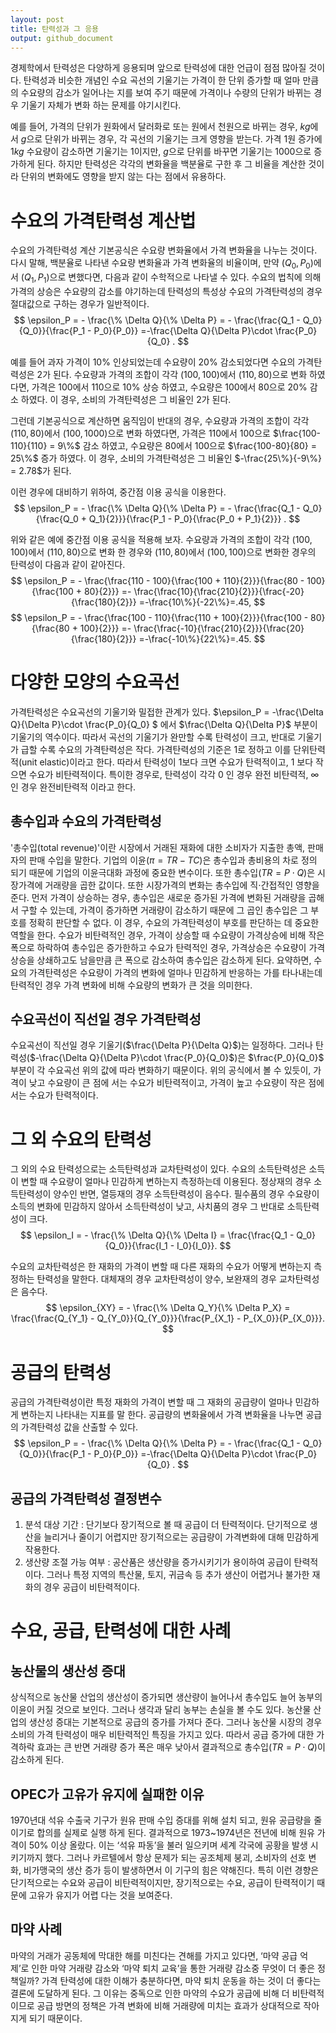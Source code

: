 ```yaml
---
layout: post
title: 탄력성과 그 응용
output: github_document
---
```


경제학에서 탄력성은 다양하게 응용되며 앞으로 탄력성에 대한 언급이 점점 많아질 것이다. 탄력성과 비슷한 개념인 수요 곡선의 기울기는 가격이 한 단위 증가할 때 얼마 만큼의 수요량의 감소가 일어나는 지를 보여 주기 때문에 가격이나 수량의 단위가 바뀌는 경우 기울기 자체가 변화 하는 문제를 야기시킨다.

예를 들어, 가격의 단위가 원화에서 달러화로 또는 원에서 천원으로 바뀌는 경우, $kg$에서 $g$으로 단위가 바뀌는 경우, 각 곡선의 기울기는 크게 영향을 받는다. 가격 $1$원 증가에 $1kg$ 수요량이 감소하면 기울기는 $1$이지만, $g$으로 단위를 바꾸면 기울기는 $1000$으로 증가하게 된다.  하지만 탄력성은 각각의 변화율을 백분율로 구한 후 그 비율을 계산한 것이라 단위의 변화에도 영향을 받지 않는 다는 점에서 유용하다.

# 수요의 가격탄력성 계산법

수요의 가격탄력성 계산 기본공식은 수요량 변화율에서 가격 변화율을 나누는 것이다. 다시 말해, 백분율로 나타낸 수요량 변화율과 가격 변화율의 비율이며, 만약 $(Q_0 , P_0)$에서 $(Q_1 , P_1)$으로 변했다면, 다음과 같이 수학적으로 나타낼 수 있다. 수요의 법칙에 의해 가격의 상승은 수요량의 감소를 야기하는데 탄력성의 특성상 수요의 가격탄력성의 경우 절대값으로 구하는 경우가 일반적이다.
$$
\epsilon_P = - \frac{\% \Delta Q}{\% \Delta P}
= - \frac{\frac{Q_1 - Q_0}{Q_0}}{\frac{P_1 - P_0}{P_0}}
=-\frac{\Delta Q}{\Delta P}\cdot \frac{P_0}{Q_0}	.
$$

예를 들어 과자 가격이 $10\%$ 인상되었는데 수요량이 $20\%$ 감소되었다면 수요의 가격탄력성은 $2$가 된다. 수요량과 가격의 조합이 각각 $(100,100)$에서 $(110, 80)$으로 변화 하였다면, 가격은 $100$에서 $110$으로 $10\%$ 상승 하였고, 수요량은 $100$에서 $80$으로 $20\%$ 감소 하였다. 이 경우, 소비의 가격탄력성은 그 비율인 $2$가 된다.

그런데 기본공식으로 계산하면 움직임이 반대의 경우, 수요량과 가격의 조합이 각각 $(110,80)$에서 $(100, 1000)$으로 변화 하였다면, 가격은 $110$에서 $100$으로 $\frac{100-110}{110} = 9\%$ 감소 하였고, 수요량은 $80$에서 $100$으로 $\frac{100-80}{80} = 25\%$ 증가 하였다. 이 경우, 소비의 가격탄력성은 그 비율인 $-\frac{25\%}{-9\%} = 2.78$가 된다.

이런 경우에 대비하기 위하여, 중간점 이용 공식을 이용한다.
$$
\epsilon_P = - \frac{\% \Delta Q}{\% \Delta P}
= - \frac{\frac{Q_1 - Q_0}{\frac{Q_0 + Q_1}{2}}}{\frac{P_1 - P_0}{\frac{P_0 + P_1}{2}}}	.
$$

위와 같은 예에 중간점 이용 공식을 적용해 보자. 수요량과 가격의 조합이 각각 $(100,100)$에서 $(110, 80)$으로 변화 한 경우와 $(110, 80)$에서 $(100,100)$으로 변화한 경우의 탄력성이 다음과 같이 같아진다.
$$
\epsilon_P = - \frac{\frac{110 - 100}{\frac{100 + 110}{2}}}{\frac{80 - 100}{\frac{100 + 80}{2}}}
=- \frac{\frac{10}{\frac{210}{2}}}{\frac{-20}{\frac{180}{2}}}
=-\frac{10\%}{-22\%}=.45,
$$
$$
\epsilon_P =	 - \frac{\frac{100 - 110}{\frac{110 + 100}{2}}}{\frac{100 - 80}{\frac{80 + 100}{2}}}
=- \frac{\frac{-10}{\frac{210}{2}}}{\frac{20}{\frac{180}{2}}}
=-\frac{-10\%}{22\%}=.45.
$$

# 다양한 모양의 수요곡선
가격탄력성은 수요곡선의 기울기와 밀접한 관계가 있다.
$\epsilon_P =
-\frac{\Delta Q}{\Delta P}\cdot \frac{P_0}{Q_0}	$ 에서 $\frac{\Delta Q}{\Delta P}$ 부분이 기울기의 역수이다. 따라서 곡선의 기울기가 완만할 수록 탄력성이 크고, 반대로 기울기가 급할 수록 수요의 가격탄력성은 작다. 가격탄력성의 기준은 $1$로 정하고 이를 단위탄력적(unit elastic)이라고 한다. 따라서 탄력성이 $1$보다 크면 수요가 탄력적이고, $1$ 보다 작으면 수요가 비탄력적이다. 특이한 경우로, 탄력성이 각각 $0$ 인 경우 완전 비탄력적, $\infty$인 경우 완전비탄력적 이라고 한다.

## 총수입과 수요의 가격탄력성
'총수입(total revenue)'이란 시장에서 거래된 재화에 대한 소비자가 지출한 총액, 판매자의 판매 수입을 말한다. 기업의 이윤($\pi = TR -TC$)은 총수입과 총비용의 차로 정의 되기 때문에 기업의 이윤극대화 과정에 중요한 변수이다. 또한 총수입($TR=P \cdot Q$)은 시장가격에 거래량을 곱한 값이다. 또한 시장가격의 변화는 총수입에 직$\cdot$간접적인 영향을 준다. 먼저 가격이 상승하는 경우, 총수입은 새로운 증가된 가격에 변화된 거래량을 곱해서 구할 수 있는데, 가격이 증가하면 거래량이 감소하기 때문에 그 곱인 총수입은 그 부호를 정확히 판단할 수 없다. 이 경우, 수요의 가격탄력성이 부호를 판단하는 데 중요한 역할을 한다. 수요가 비탄력적인 경우, 가격이 상승할 때 수요량이 가격상승에 비해 작은 폭으로 하락하여 총수입은 증가한하고 수요가 탄력적인 경우, 가격상승은 수요량이 가격상승을 상쇄하고도 남을만큼 큰 폭으로 감소하여 총수입은 감소하게 된다. 요약하면, 수요의 가격탄력성은 수요량이 가격의 변화에 얼마나 민감하게 반응하는 가를 타나내는데 탄력적인 경우 가격 변화에 비해 수요량의 변화가 큰 것을 의미한다.

## 수요곡선이 직선일 경우 가격탄력성
수요곡선이 직선일 경우 기울기($\frac{\Delta P}{\Delta Q}$)는 일정하다. 그러나 탄력성($-\frac{\Delta Q}{\Delta P}\cdot \frac{P_0}{Q_0}$)은 $\frac{P_0}{Q_0}$ 부분이 각 수요곡선 위의 값에 따라 변화하기 때문이다. 위의 공식에서 볼 수 있듯이, 가격이 낮고 수요량이 큰 점에 서는 수요가 비탄력적이고, 가격이 높고 수요량이 작은 점에서는 수요가 탄력적이다.

# 그 외 수요의 탄력성
그 외의 수요 탄력성으로는 소득탄력성과 교차탄력성이 있다. 수요의 소득탄력성은 소득이 변할 때 수요량이 얼마나 민감하게 변하는지 측정하는데 이용된다. 정상재의 경우 소득탄력성이 양수인 반면, 열등재의 경우 소득탄력성이 음수다. 필수품의 경우 수요량이 소득의 변화에 민감하지 않아서 소득탄력성이 낮고, 사치품의 경우 그 반대로 소득탄력성이 크다.
$$
\epsilon_I = - \frac{\% \Delta Q}{\% \Delta I}
= \frac{\frac{Q_1 - Q_0}{Q_0}}{\frac{I_1 - I_0}{I_0}}.
$$

수요의 교차탄력성은 한 재화의 가격이 변할 때 다른 재화의 수요가 어떻게 변하는지 측정하는 탄력성을 말한다. 대체재의 경우 교차탄력성이 양수, 보완재의 경우 교차탄력성은 음수다.
$$
\epsilon_{XY} = - \frac{\% \Delta Q_Y}{\% \Delta P_X}
= \frac{\frac{Q_{Y_1} - Q_{Y_0}}{Q_{Y_0}}}{\frac{P_{X_1} - P_{X_0}}{P_{X_0}}}.
$$

# 공급의 탄력성
공급의 가격탄력성이란 특정 재화의 가격이 변할 때 그 재화의 공급량이 얼마나 민감하게 변하는지 나타내는 지표를 말 한다. 공급량의 변화율에서 가격 변화율을 나누면 공급의 가격탄력성 값을 산출할 수 있다.
$$
\epsilon_P = - \frac{\% \Delta Q}{\% \Delta P}
= - \frac{\frac{Q_1 - Q_0}{Q_0}}{\frac{P_1 - P_0}{P_0}}
=-\frac{\Delta Q}{\Delta P}\cdot \frac{P_0}{Q_0}	.
$$

## 공급의 가격탄력성 결정변수
1. 분석 대상 기간 : 단기보다 장기적으로 볼 때 공급이 더 탄력적이다. 단기적으로 생산을 늘리거나 줄이기 어렵지만 장기적으로는 공급량이 가격변화에 대해 민감하게 작용한다.
2. 생산량 조절 가능 여부 : 공산품은 생산량을 증가시키기가 용이하여 공급이 탄력적이다. 그러나 특정 지역의 특산물, 토지, 귀금속 등 추가 생산이 어렵거나 불가한 재화의 경우 공급이 비탄력적이다.

# 수요, 공급, 탄력성에 대한 사례

## 농산물의 생산성 증대
상식적으로 농산물 산업의 생산성이 증가되면 생산량이 늘어나서 총수입도 늘어 농부의 이윤이 커질 것으로 보인다. 그러나 생각과 달리 농부는 손실을 볼 수도 있다. 농산물 산업의 생산성 증대는 기본적으로 공급의 증가를 가져다 준다. 그러나 농산물 시장의 경우 소비의 가격 탄력성이 매우 비탄력적인 특징을 가지고 있다. 따라서 공급 증가에 대한 가격하락 효과는 큰 반면 거래량 증가 폭은 매우 낮아서 결과적으로 총수입$(TR = P \cdot Q)$이 감소하게 된다.

## OPEC가 고유가 유지에 실패한 이유
1970년대 석유 수출국 기구가 원유 판매 수입 증대를 위해 설치 되고, 원유 공급량을 줄이기로 합의를 실제로 실행 하게 된다. 결과적으로 1973~1974년은 전년에 비해 원유 가격이 50\% 이상 올랐다. 이는 ‘석유 파동’을 불러 일으키며 세계 각국에 공황을 발생 시키기까지 했다. 그러나 카르텔에서 항상 문제가 되는 공조체제 붕괴, 소비자의 선호 변화, 비가맹국의 생산 증가 등이 발생하면서 이 기구의 힘은 약해진다. 특히 이런 경향은 단기적으로는 수요와 공급이 비탄력적이지만, 장기적으로는 수요, 공급이 탄력적이기 때문에 고유가 유지가 어렵 다는 것을 보여준다.

## 마약 사례
마약의 거래가 공동체에 막대한 해를 미친다는 견해를 가지고 있다면, ‘마약 공급 억제’로 인한 마약 거래량 감소와 ‘마약 퇴치 교육’을 통한 거래량 감소중 무엇이 더 좋은 정책일까? 가격 탄력성에 대한 이해가 충분하다면, 마약 퇴치 운동을 하는 것이 더 좋다는 결론에 도달하게 된다. 그 이유는 중독으로 인한 마약의 수요가 공급에 비해 더 비탄력적이므로 공급 방면의 정책은 가격 변화에 비해 거래량에 미치는 효과가 상대적으로 작아지게 되기 때문이다.
